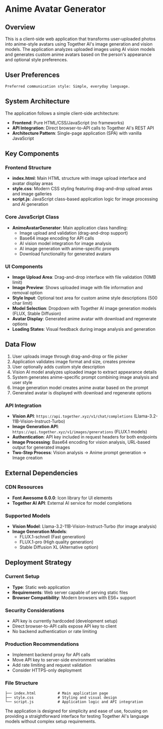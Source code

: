 # Anime Avatar Generator

## Overview

This is a client-side web application that transforms user-uploaded photos into anime-style avatars using Together AI's image generation and vision models. The application analyzes uploaded images using AI vision models and generates custom anime avatars based on the person's appearance and optional style preferences.

## User Preferences

```
Preferred communication style: Simple, everyday language.
```

## System Architecture

The application follows a simple client-side architecture:

- **Frontend**: Pure HTML/CSS/JavaScript (no frameworks)
- **API Integration**: Direct browser-to-API calls to Together AI's REST API
- **Architecture Pattern**: Single-page application (SPA) with vanilla JavaScript

## Key Components

### Frontend Structure
- **index.html**: Main HTML structure with image upload interface and avatar display areas
- **style.css**: Modern CSS styling featuring drag-and-drop upload areas and image galleries
- **script.js**: JavaScript class-based application logic for image processing and AI generation

### Core JavaScript Class
- **AnimeAvatarGenerator**: Main application class handling:
  - Image upload and validation (drag-and-drop support)
  - Base64 image encoding for API calls
  - AI vision model integration for image analysis
  - AI image generation with anime-specific prompts
  - Download functionality for generated avatars

### UI Components
- **Image Upload Area**: Drag-and-drop interface with file validation (10MB limit)
- **Image Preview**: Shows uploaded image with file information and removal option
- **Style Input**: Optional text area for custom anime style descriptions (500 char limit)
- **Model Selection**: Dropdown with Together AI image generation models (FLUX, Stable Diffusion)
- **Avatar Display**: Generated anime avatar with download and regenerate options
- **Loading States**: Visual feedback during image analysis and generation

## Data Flow

1. User uploads image through drag-and-drop or file picker
2. Application validates image format and size, creates preview
3. User optionally adds custom style description
4. Vision AI model analyzes uploaded image to extract appearance details
5. System generates anime-specific prompt combining image analysis and user style
6. Image generation model creates anime avatar based on the prompt
7. Generated avatar is displayed with download and regenerate options

### API Integration
- **Vision API**: `https://api.together.xyz/v1/chat/completions` (Llama-3.2-11B-Vision-Instruct-Turbo)
- **Image Generation API**: `https://api.together.xyz/v1/images/generations` (FLUX.1 models)
- **Authentication**: API key included in request headers for both endpoints
- **Image Processing**: Base64 encoding for vision analysis, URL-based output for generated images
- **Two-Step Process**: Vision analysis → Anime prompt generation → Image creation

## External Dependencies

### CDN Resources
- **Font Awesome 6.0.0**: Icon library for UI elements
- **Together AI API**: External AI service for model completions

### Supported Models
- **Vision Model**: Llama-3.2-11B-Vision-Instruct-Turbo (for image analysis)
- **Image Generation Models**:
  - FLUX.1-schnell (Fast generation)
  - FLUX.1-pro (High quality generation)
  - Stable Diffusion XL (Alternative option)

## Deployment Strategy

### Current Setup
- **Type**: Static web application
- **Requirements**: Web server capable of serving static files
- **Browser Compatibility**: Modern browsers with ES6+ support

### Security Considerations
- API key is currently hardcoded (development setup)
- Direct browser-to-API calls expose API key to client
- No backend authentication or rate limiting

### Production Recommendations
- Implement backend proxy for API calls
- Move API key to server-side environment variables
- Add rate limiting and request validation
- Consider HTTPS-only deployment

### File Structure
```
├── index.html          # Main application page
├── style.css           # Styling and visual design
└── script.js           # Application logic and API integration
```

The application is designed for simplicity and ease of use, focusing on providing a straightforward interface for testing Together AI's language models without complex setup requirements.

